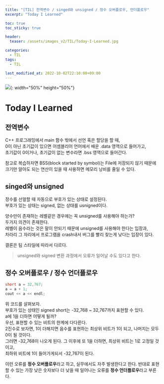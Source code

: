 ```yaml
---
title: "[TIL] 전역변수 / singed와 unsigned / 정수 오버플로우, 언더플로우"
excerpt: "Today I Learned"

toc: true
toc_sticky: true

header:
  teaser: /assets/images_v2/TIL/Today-I-Learned.jpg

categories:
  - TIL
tags:
  - TIL

last_modified_at: 2022-10-02T22:10:00+09:00
---
```

![](https://eliotjang.github.io/assets/images_v2/TIL/Today-I-Learned.jpg){: width="50%" height="50%"}

# Today I Learned

## 전역변수 

C++ 프로그래밍에서 main 함수 밖에서 선언 혹은 할당을 할 때,  
0이 아닌 초기값이 있으면 어셈블리어 언어에서 배운 .data 영역으로 들어가고,  
초기값이 0이거나, 초기값이 없는 변수라면 .bss 영역으로 들어간다.  

참고로 복습하자면 BSS(block started by symbol)는 File에 저장되지 않기 때문에 크기만 알아도 되는 연산이 있을 때 사용하면 메모리 낭비를 줄일 수 있다.  

## singed와 unsigned  

정수를 선얼할 때 자동으로 부호가 있는 상태로 설정된다.  
부호가 있는 상태는 signed, 없는 상태를 usnigned이다.  

양수만이 존재하는 레벨같은 경우에는 꼭 unsigned를 사용해야 하는가?  
두가지 의견이 존재한다.  
레벨이 음수라는 것은 말이 안되기 때문에 unsigned를 사용해야 한다는 입장과,  
차라리 그 자리에서 프로그램을 crash내서 버그를 빨리 찾는게 낮다는 입장이 있다.  

결론은 팀 스타일에 따라서 다르다.  

> unsigned와 signed 변환 과정에서 오류가 일어날 수도 있다고 한다.

## 정수 오버플로우 / 정수 언더플로우

```cpp
short a = 32,767;
a = a + 1;
cout << a << endl;
```  
위 코드를 살펴보자.  
부호가 있는 상태인 signed short는 -32,768 ~ 32,767까지 표현할 수 있다.  
a에 1을 더하면 어떻게 될까?  
우선, 표현할 수 있는 비트의 한계에 다다른다.  
2진수로 보자면, 1이 더해지면 음수를 표현하는 최상위 비트가 1이 되고, 나머지는 모두 0이 될 것이다.  
그러면 -32,768이 나오게 된다. 그 이후에 또 1을 더하면, 최상위 비트는 1로 고정일 것이고,  
최하위 비트에 1이 들어가게되서 -32,767이 된다.  

이런 오류를 **정수 오버플로우**라고 하고, 실무에서도 자주 발생한다고 한다. 
반대로 표현할 수 있는 가장 낮은 숫자보다 더 낮을 때 일어나는 오류를 **정수 언더플로우**라고 부른다.  
